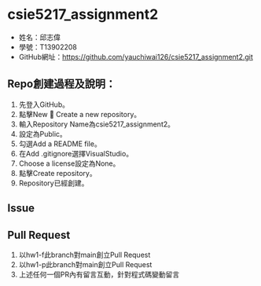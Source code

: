 # csie5217_assignment2
- 姓名：邱志偉
- 學號：T13902208
- GitHub網址：https://github.com/yauchiwai126/csie5217_assignment2.git
## Repo創建過程及說明：
1.	先登入GitHub。
2.	點擊New  Create a new repository。
3.	輸入Repository Name為csie5217_assignment2。
4.	設定為Public。
5.	勾選Add a README file。
6.	在Add .gitignore選擇VisualStudio。
7.	Choose a license設定為None。
8.	點擊Create repository。
9.	Repository已經創建。
## Issue

## Pull Request
1. 以hw1-f此branch對main創立Pull Request
2. 以hw1-p此branch對main創立Pull Request
3. 上述任何一個PR內有留言互動，針對程式碼變動留言